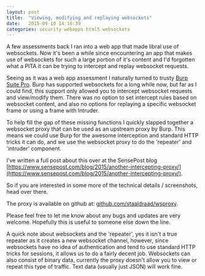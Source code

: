 ```yaml
---
layout: post
title:  "Viewing, modifying and replaying websockets"
date:   2015-09-10 14:16:39
categories: security webapps html5 websockets
---
```


A few assessments back I ran into a web app that made libral use of websockets. Now it's been a while since encountering an app that makes use of websockets for such a large portion of it's content and I'd forgotten what a PITA it can be trying to intercept and replay websocket requests.

Seeing as it was a web app assessment I naturally turned to trusty [Burp Suite Pro](https://portswigger.net/burp/). Burp has supported websockets for a long while now, but far as I could find, this support only allowed you to intercept websocket requests and view/modify them. There was no option to set intercept rules based on websocket content, and also no options for replaying a specific websocket frame or using a frame with Intruder.

To help fill the gap of these missing functions I quickly slapped together a websocket proxy that can be used as an upstream proxy by Burp. This means we could use Burp for the awesome interception and standard HTTP tricks it can do, and we use the websocket proxy to do the 'repeater' and 'intruder' component. 

I've written a full post about this over at the SensePost blog [https://www.sensepost.com/blog/2015/another-intercepting-proxy/](https://www.sensepost.com/blog/2015/another-intercepting-proxy/).

So if you are interested in some more of the technical details / screenshots, head over there.

The proxy is available on github at: [github.com/staaldraad/wsproxy](https://github.com/staaldraad/wsproxy). 

Please feel free to let me know about any bugs and updates are very welcome. Hopefully this is useful to someone else down the line. 

A quick note about websockets and the 'repeater', yes it isn't a true repeater as it creates a new websocket channel, however, since websockets have no idea of authentication and tend to use standard HTTP tricks for sessions, it allows us to do a fairly decent job. 
Websockets can also consist of binary data, currently the proxy doesn't allow you to view or repeat this type of traffic. Text data (usually just JSON) will work fine.

